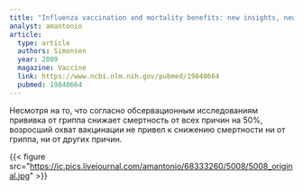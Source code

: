 ```yaml
---
title: "Influenza vaccination and mortality benefits: new insights, new opportunities"
analyst: amantonio
article:
  type: article
  authors: Simonsen
  year: 2009
  magazine: Vaccine
  link: https://www.ncbi.nlm.nih.gov/pubmed/19840664
  pubmed: 19840664
---
```


Несмотря на то, что согласно обсервационным исследованиям прививка от гриппа снижает смертность от всех причин на 50%, возросший охват вакцинации не привел к снижению смертности ни от гриппа, ни от других причин.

{{< figure src="https://ic.pics.livejournal.com/amantonio/68333260/5008/5008_original.jpg" >}}
